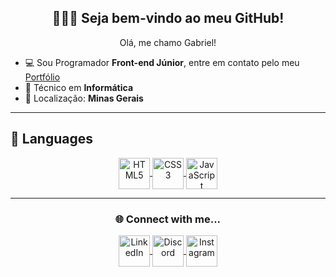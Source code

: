 <h2 align="center">🙋🏽‍♂️ Seja bem-vindo ao meu GitHub!</h2>

<p align="center">Olá, me chamo Gabriel!</p>

- 💻 Sou Programador **Front-end Júnior**, entre em contato pelo meu [Portfólio](https://gabrieldev-eight.vercel.app)
- 📁 Técnico em **Informática**
- 📌 Localização: **Minas Gerais**

---

## 🧠 Languages

<div align="center">
  <a href="https://developer.mozilla.org/en-US/docs/Web/HTML" target="_blank">
    <img align="center" alt="HTML5" height="50" src="https://github.com/user-attachments/assets/2fa7d4e6-2c36-4543-8c32-3d56eff8b161" title="HTML5" />
  </a>
  <a href="https://developer.mozilla.org/en-US/docs/Web/CSS" target="_blank">
    <img align="center" alt="CSS3" height="50" src="https://github.com/user-attachments/assets/158f6114-61b3-4ff2-8753-b429ce3402a0" title="CSS3" />
  </a>
  <a href="https://developer.mozilla.org/en-US/docs/Web/JavaScript" target="_blank">
    <img align="center" alt="JavaScript" height="50" src="https://github.com/user-attachments/assets/729eaa3e-76f5-4f5f-a073-1e649915d677" title="JavaScript" />
  </a>
</div>


---

<h3 align="center">🌐 Connect with me...</h3>

<div align="center">
  <a href="https://www.linkedin.com/in/gabrielugoline" target="_blank">
    <img align="center" alt="LinkedIn" height="50" src="https://github.com/user-attachments/assets/dc3231de-2a87-4d3e-9fe1-38e264b21018" />
  </a>
  <a href="https://discord.gg/EqpHbPkbY6" target="_blank">
    <img align="center" alt="Discord" height="50" src="https://github.com/user-attachments/assets/c85f7de4-1469-4dfa-a463-d24d7eae9f83" />
  </a>
  <a href="https://www.instagram.com/gabrielugoline/" target="_blank">
    <img align="center" alt="Instagram" height="50" src="https://github.com/user-attachments/assets/dbced11f-244a-490c-a7a4-87a4b8621ae0" />
  </a>
</div>
